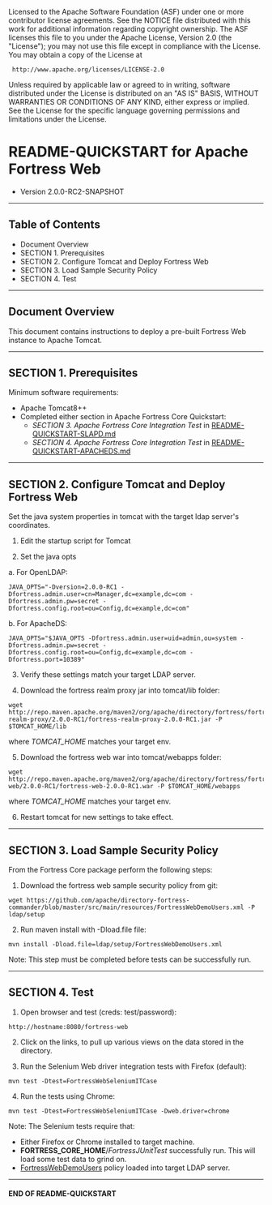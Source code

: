    Licensed to the Apache Software Foundation (ASF) under one
   or more contributor license agreements.  See the NOTICE file
   distributed with this work for additional information
   regarding copyright ownership.  The ASF licenses this file
   to you under the Apache License, Version 2.0 (the
   "License"); you may not use this file except in compliance
   with the License.  You may obtain a copy of the License at

     http://www.apache.org/licenses/LICENSE-2.0

   Unless required by applicable law or agreed to in writing,
   software distributed under the License is distributed on an
   "AS IS" BASIS, WITHOUT WARRANTIES OR CONDITIONS OF ANY
   KIND, either express or implied.  See the License for the
   specific language governing permissions and limitations
   under the License.

# README-QUICKSTART for Apache Fortress Web
 * Version 2.0.0-RC2-SNAPSHOT

-------------------------------------------------------------------------------
## Table of Contents

 * Document Overview
 * SECTION 1. Prerequisites
 * SECTION 2. Configure Tomcat and Deploy Fortress Web
 * SECTION 3. Load Sample Security Policy
 * SECTION 4. Test

___________________________________________________________________________________
## Document Overview

This document contains instructions to deploy a pre-built Fortress Web instance to Apache Tomcat.

-------------------------------------------------------------------------------
## SECTION 1. Prerequisites

Minimum software requirements:
 * Apache Tomcat8++
 * Completed either section in Apache Fortress Core Quickstart:
    * *SECTION 3. Apache Fortress Core Integration Test* in [README-QUICKSTART-SLAPD.md](https://github.com/apache/directory-fortress-core/blob/master/README-QUICKSTART-SLAPD.md)
    * *SECTION 4. Apache Fortress Core Integration Test* in [README-QUICKSTART-APACHEDS.md](https://github.com/apache/directory-fortress-core/blob/master/README-QUICKSTART-APACHEDS.md)

___________________________________________________________________________________
## SECTION 2. Configure Tomcat and Deploy Fortress Web

Set the java system properties in tomcat with the target ldap server's coordinates.

1. Edit the startup script for Tomcat

2. Set the java opts

 a. For OpenLDAP:

 ```
 JAVA_OPTS="-Dversion=2.0.0-RC1 -Dfortress.admin.user=cn=Manager,dc=example,dc=com -Dfortress.admin.pw=secret -Dfortress.config.root=ou=Config,dc=example,dc=com"
 ```

 b. For ApacheDS:
 ```
 JAVA_OPTS="$JAVA_OPTS -Dfortress.admin.user=uid=admin,ou=system -Dfortress.admin.pw=secret -Dfortress.config.root=ou=Config,dc=example,dc=com -Dfortress.port=10389"
 ```

3. Verify these settings match your target LDAP server.

4. Download the fortress realm proxy jar into tomcat/lib folder:

  ```
  wget http://repo.maven.apache.org/maven2/org/apache/directory/fortress/fortress-realm-proxy/2.0.0-RC1/fortress-realm-proxy-2.0.0-RC1.jar -P $TOMCAT_HOME/lib
  ```

  where *TOMCAT_HOME* matches your target env.

5. Download the fortress web war into tomcat/webapps folder:

  ```
  wget http://repo.maven.apache.org/maven2/org/apache/directory/fortress/fortress-web/2.0.0-RC1/fortress-web-2.0.0-RC1.war -P $TOMCAT_HOME/webapps
  ```

  where *TOMCAT_HOME* matches your target env.

6. Restart tomcat for new settings to take effect.

___________________________________________________________________________________
## SECTION 3. Load Sample Security Policy

From the Fortress Core package perform the following steps:

1. Download the fortress web sample security policy from git:

 ```
 wget https://github.com/apache/directory-fortress-commander/blob/master/src/main/resources/FortressWebDemoUsers.xml -P ldap/setup
 ```

2. Run maven install with -Dload.file file:

 ```
 mvn install -Dload.file=ldap/setup/FortressWebDemoUsers.xml
 ```

 Note: This step must be completed before tests can be successfully run.

___________________________________________________________________________________
## SECTION 4. Test

1. Open browser and test (creds: test/password):

 ```
 http://hostname:8080/fortress-web
 ```

2. Click on the links, to pull up various views on the data stored in the directory.

3. Run the Selenium Web driver integration tests with Firefox (default):

 ```
 mvn test -Dtest=FortressWebSeleniumITCase
 ```

4. Run the tests using Chrome:

 ```
 mvn test -Dtest=FortressWebSeleniumITCase -Dweb.driver=chrome
 ```

 Note: The Selenium tests require that:
 * Either Firefox or Chrome installed to target machine.
 * **FORTRESS_CORE_HOME**/*FortressJUnitTest* successfully run.  This will load some test data to grind on.
 * [FortressWebDemoUsers](./src/main/resources/FortressWebDemoUsers.xml) policy loaded into target LDAP server.

___________________________________________________________________________________
#### END OF README-QUICKSTART